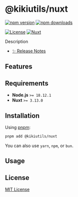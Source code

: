 # @kikiutils/nuxt

[![npm version][npm-version-src]][npm-version-href]
[![npm downloads][npm-downloads-src]][npm-downloads-href]
<!-- [![codecov][codecov-src]][codecov-href] -->
[![License][license-src]][license-href]
[![Nuxt][nuxt-src]][nuxt-href]

Description

- [✨ Release Notes](./CHANGELOG.md)

## Features

## Requirements

- **Node.js** `>= 18.12.1`
- **Nuxt** `>= 3.13.0`

## Installation

Using [pnpm](https://pnpm.io):

```bash
pnpm add @kikiutils/nuxt
```

You can also use `yarn`, `npm`, or `bun`.

## Usage

## License

[MIT License](./LICENSE)

<!-- Badges -->
[npm-version-href]: https://npmjs.com/package/@kikiutils/nuxt
[npm-version-src]: https://img.shields.io/npm/v/@kikiutils/nuxt/latest.svg?colorA=18181b&colorB=28cf8d&style=flat

[npm-downloads-href]: https://npmjs.com/package/@kikiutils/nuxt
[npm-downloads-src]: https://img.shields.io/npm/dm/@kikiutils/nuxt.svg?colorA=18181b&colorB=28cf8d&style=flat

<!-- [codecov-href]: https://codecov.io/gh/kikiutils/nuxt
[codecov-src]: https://codecov.io/gh/kikiutils/nuxt/graph/badge.svg?token= -->

[license-href]: https://github.com/kikiutils/nuxt/blob/main/LICENSE
[license-src]: https://img.shields.io/github/license/kikiutils/nuxt?colorA=18181b&colorB=28cf8d&style=flat

[nuxt-href]: https://nuxt.com
[nuxt-src]: https://img.shields.io/badge/Nuxt-18181b?logo=nuxt.js
